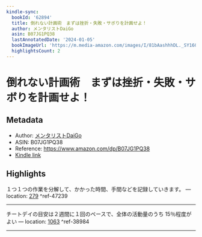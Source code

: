 ```yaml
---
kindle-sync:
  bookId: '62894'
  title: 倒れない計画術　まずは挫折・失敗・サボりを計画せよ！
  author: メンタリストDaiGo
  asin: B07JG1PQ38
  lastAnnotatedDate: '2024-01-05'
  bookImageUrl: 'https://m.media-amazon.com/images/I/81bAashhhDL._SY160.jpg'
  highlightsCount: 2
---
```

# 倒れない計画術　まずは挫折・失敗・サボりを計画せよ！
## Metadata
* Author: [メンタリストDaiGo](https://www.amazon.comundefined)
* ASIN: B07JG1PQ38
* Reference: https://www.amazon.com/dp/B07JG1PQ38
* [Kindle link](kindle://book?action=open&asin=B07JG1PQ38)

## Highlights
１つ１つの作業を分解して、かかった時間、手間などを記録していきます。 — location: [279](kindle://book?action=open&asin=B07JG1PQ38&location=279) ^ref-47239

---
チートデイの目安は２週間に１回のペースで、全体の活動量のうち 15％程度がよい — location: [1063](kindle://book?action=open&asin=B07JG1PQ38&location=1063) ^ref-38984

---
